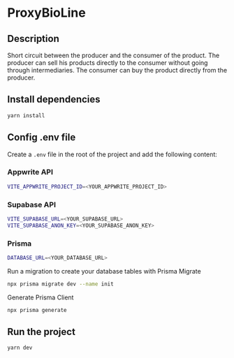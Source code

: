 # ProxyBioLine

## Description

Short circuit between the producer and the consumer of the product. The producer can sell his products directly to the consumer without going through intermediaries. The consumer can buy the product directly from the producer.

## Install dependencies

```bash
yarn install
```

## Config .env file

Create a `.env` file in the root of the project and add the following content:

### Appwrite API

```bash
VITE_APPWRITE_PROJECT_ID=<YOUR_APPWRITE_PROJECT_ID>
```

### Supabase API

```bash
VITE_SUPABASE_URL=<YOUR_SUPABASE_URL>
VITE_SUPABASE_ANON_KEY=<YOUR_SUPABASE_ANON_KEY>
```

### Prisma

```bash
DATABASE_URL=<YOUR_DATABASE_URL>
```
Run a migration to create your database tables with Prisma Migrate

```bash
npx prisma migrate dev --name init
```
Generate Prisma Client

```bash
npx prisma generate
```
## Run the project

```bash
yarn dev
```
